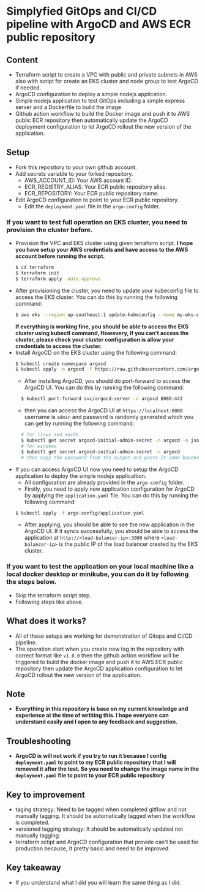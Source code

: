 # Simplyfied GitOps and CI/CD pipeline with ArgoCD and AWS ECR public repository

## Content

- Terraform script to create a VPC with public and private subnets in AWS also with script for create an EKS cluster and node group to test ArgoCD if needed.
- ArgoCD configuration to deploy a simple nodejs application.
- Simple nodejs application to test GitOps including a simple express server and a Dockerfile to build the image.
- Github action workflow to build the Docker image and push it to AWS public ECR repository then automatically update the ArgoCD deployment configuration to let ArgoCD rollout the new version of the application.

## Setup

- Fork this repository to your own github account.
- Add secrets variable to your forked repository.
  - AWS_ACCOUNT_ID: Your AWS account ID.
  - ECR_REGISTRY_ALIAS: Your ECR public repository alias.
  - ECR_REPOSITORY: Your ECR public repository name.
- Edit ArgoCD configuration to point to your ECR public repository.
  - Edit the `deployment.yaml` file in the `argo-config` folder.

### If you want to test full operation on EKS cluster, you need to provision the cluster before.

- Provision the VPC and EKS cluster using given terraform script. **I hope you have setup your AWS credentials and have access to the AWS account before running the script.**
  ```bash
  $ cd terraform
  $ terraform init
  $ terraform apply -auto-approve
  ```
- After provisioning the cluster, you need to update your kubeconfig file to access the EKS cluster. You can do this by running the following command:
  ```bash
  $ aws eks --region ap-southeast-1 update-kubeconfig --name my-eks-cluster
  ```
  **If everything is working fine, you should be able to access the EKS cluster using kubectl command, Howevery, If you can't access the cluster, please check your cluster configuration is allow your credentials to access the cluster.**
- Install ArgoCD on the EKS cluster using the following command:
  ```bash
  $ kubectl create namespace argocd
  $ kubectl apply -n argocd -f https://raw.githubusercontent.com/argoproj/argo-cd/stable/manifests/install.yaml
  ```
  - After installing ArgoCD, you should do port-forward to access the ArgoCD UI. You can do this by running the following command:
  ```bash
    $ kubectl port-forward svc/argocd-server -n argocd 8080:443
  ```
  - then you can access the ArgoCD UI at `https://localhost:8080` username is `admin` and password is randomly generated which you can get by running the following command:
  ```bash
    # for linux and macOS
    $ kubectl get secret argocd-initial-admin-secret -n argocd -o jsonpath="{.data.password}" | base64 -d && echo
    # for windows
    $ kubectl get secret argocd-initial-admin-secret -n argocd
    # then copy the password from the output and paste it some base64 decoder tool to decode it then use it to login to ArgoCD UI.
  ```
- If you can access ArgoCD UI now you need to setup the ArgoCD application to deploy the simple nodejs applicaltion.
  - All configuration are already provided in the `argo-config` folder.
  - Firstly, you need to apply new application configuration for ArgoCD by applying the `application.yaml` file. You can do this by running the following command:
  ```bash
  $ kubectl apply -f argo-config/application.yaml
  ```
  - After applying, you should be able to see the new application in the ArgoCD UI. If it syncs successfully, you should be able to access the application at `http://<load-balancer-ip>:3000` where `<load-balancer-ip>` is the public IP of the load balancer created by the EKS cluster.

### If you want to test the application on your local machine like a local docker desktop or minikube, you can do it by following the steps below.

- Skip the terraform script step.
- Following steps like above.

## What does it works?

- All of these setups are working for demonstration of Gitops and CI/CD pipeline.
- The operation start when you create new tag in the repository with correct format like `v1.0.0` then the github action workflow will be triggered to build the docker image and push it to AWS ECR public repository then update the ArgoCD application configuration to let ArgoCD rollout the new version of the application.

## Note

- **Everything in this repository is base on my current knowledge and experience at the time of wrtiting this. I hope everyone can understand easily and I open to any feedback and suggestion.**

## Troubleshooting

- **ArgoCD is will not work if you try to run it because I config `deployment.yaml` to point to my ECR public repository that I will removed it after the test. So you need to change the image name in the `deployment.yaml` file to point to your ECR public repository**

## Key to improvement

- taging strategy: Need to be tagged when completed gitflow and not manually tagging. It should be automatically tagged when the workflow is completed.
- versioned tagging strategy: It should be automatically updated not manually tagging.
- terraform sctipt and ArgoCD configuration that provide can't be used for production because, It pretty basic and need to be improved.

## Key takeaway

- If you understand what I did you will learn the same thing as I did.
